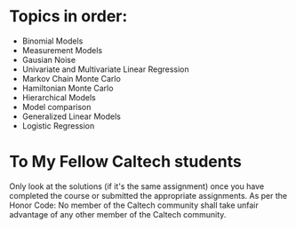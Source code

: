 # Topics in order:
- Binomial Models
- Measurement Models
- Gausian Noise
- Univariate and Multivariate Linear Regression
- Markov Chain Monte Carlo
- Hamiltonian Monte Carlo
-  Hierarchical Models
-  Model comparison
-  Generalized Linear Models
-  Logistic Regression

# To My Fellow Caltech students
Only look at the solutions (if it's the same assignment) once you have completed the course or submitted the appropriate assignments.
As per the Honor Code: No member of the Caltech community shall take unfair advantage of any other member of the Caltech community. 

